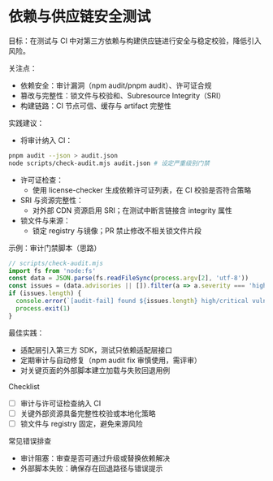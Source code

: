 # 依赖与供应链安全测试

目标：在测试与 CI 中对第三方依赖与构建供应链进行安全与稳定校验，降低引入风险。

关注点：
- 依赖安全：审计漏洞（npm audit/pnpm audit）、许可证合规
- 篡改与完整性：锁文件与校验和、Subresource Integrity（SRI）
- 构建链路：CI 节点可信、缓存与 artifact 完整性

实践建议：
- 将审计纳入 CI：
```bash
pnpm audit --json > audit.json
node scripts/check-audit.mjs audit.json # 设定严重级别门禁
```
- 许可证检查：
  - 使用 license-checker 生成依赖许可证列表，在 CI 校验是否符合策略
- SRI 与资源完整性：
  - 对外部 CDN 资源启用 SRI；在测试中断言链接含 integrity 属性
- 锁文件与来源：
  - 锁定 registry 与镜像；PR 禁止修改不相关锁文件片段

示例：审计门禁脚本（思路）
```js
// scripts/check-audit.mjs
import fs from 'node:fs'
const data = JSON.parse(fs.readFileSync(process.argv[2], 'utf-8'))
const issues = (data.advisories || []).filter(a => a.severity === 'high' || a.severity === 'critical')
if (issues.length) {
  console.error(`[audit-fail] found ${issues.length} high/critical vulnerabilities`)
  process.exit(1)
}
```

最佳实践：
- 适配层引入第三方 SDK，测试只依赖适配层接口
- 定期审计与自动修复（npm audit fix 审慎使用，需评审）
- 对关键页面的外部脚本建立加载与失败回退用例

Checklist
- [ ] 审计与许可证检查纳入 CI
- [ ] 关键外部资源具备完整性校验或本地化策略
- [ ] 锁文件与 registry 固定，避免来源风险

常见错误排查
- 审计阻塞：审查是否可通过升级或替换依赖解决
- 外部脚本失败：确保存在回退路径与错误提示